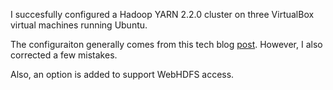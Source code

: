 
I succesfully configured a Hadoop YARN 2.2.0 cluster on three VirtualBox virtual machines running Ubuntu.

The configuraiton generally comes from this tech blog [post](http://milinda.pathirage.org/hadoop/yarn/2013/09/29/how-to-setup-multi-node-hadoop-20xyarn-cluster.html).  However, I also corrected a few mistakes.

Also, an option is added to support WebHDFS access.
